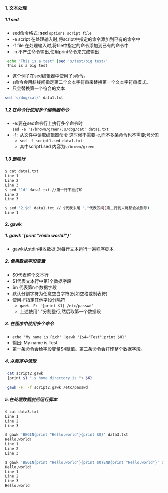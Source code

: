 #### 1. 文本处理

##### 1.1 sed
- sed命令格式:  __sed__ `options script file ` 
-  -e script 在处理输入时,将script中指定的命令添加到已有的命令中
-  -f file 在处理输入时,将file中指定的命令添加到已有的命令中
-  -n 不产生命令输出,使用print命令来完成输出
```bash
 echo "This is a test" |sed 's/test/big test/'
 This is a big test 
```
- 这个例子在sed编辑器中使用了s命令。
- s命令会用斜线间指定第二个文本字符串来替换第一个文本字符串模式。
- 只会替换第一个符合的文本
```bash 
sed 's/dog/cat/' data1.txt
```


##### 1.2 在命令行使用多个编辑器命令
 -  -e:要在sed命令行上执行多个命令时   
`sed -e 's/brown/green/;s/dog/cat' data1.txt `
 -  -f : 从文件中读取编辑器命令  这时候不需要-e,而不多条命令也不需要;号分割
     - `sed -f script1.sed data1.txt `
     - 其中script1.sed 内容为`s/brown/green` 

##### 1.3 删除行
```bash
$ cat data1.txt
Line 1
Line 2
Line 3
$ sed '1d' data1.txt //第一行不被打印
Line 2
Line 3 

$ sed '2,$d' data1.txt // $代表末尾 ","代表区间(第二行到末尾都会被删除)
Line 1
```


#### 2. gawk

##### 1. gawk '{print "Hello world!"}'
 - gawk从stdin接收数据,对每行文本运行一遍程序脚本
 
##### 2. 使用数据字段变量
- $0代表整个文本行
- $1代表文本行中第1个数据字段
- $n 代表第n个数据字段
- 默认分割字符为任意空白字符(例如空格或制表符)
- 使用-F指定其他字段分隔符
    - `gawk -F: '{print $1} /etc/passwd'` 
    - 上述使用":"分割整行,然后取第一个数据段
    
##### 3. 在程序中使用多个命令
- `echo "My name is Rich" |gawk '{$4="Test";print $0}"`
- 输出: My name is Test
- 第一条命令会给字段变量$4赋值。第二条命令会打印整个数据字段。

##### 4. 从程序中读取
```bash
 cat script2.gawk
 {print $1 "'s home directory is "+ $6}
 
 gawk -F: -f script2.gawk /etc/passwd
```

##### 5.在处理数据前后运行脚本
```bash
$ cat data3.txt
Line 1
Line 2
Line 3

$ gawk 'BEGIN{print "Hello,world"}{print $0}' data3.txt
Hello,world!
Line 1
Line 2
Line 3

$ gawk 'BEGIN{print "Hello,world"}{print $0}END{print "Hello,world"}' data3.txt
Hello,world!
Line 1
Line 2
Line 3
Hello,world

```
